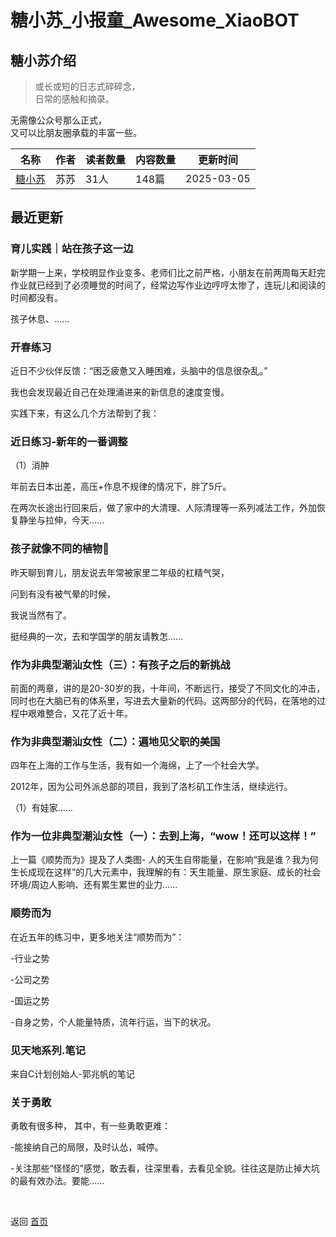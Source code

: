 # 糖小苏_小报童_Awesome_XiaoBOT

## 糖小苏介绍
> 或长或短的日志式碎碎念，    
日常的感触和摘录。    
    
无需像公众号那么正式，    
又可以比朋友圈承载的丰富一些。  
  


|名称|作者|读者数量|内容数量|更新时间|
|---|---|---|---|---|
|[糖小苏](https://xiaobot.net/p/Deartang?refer=0b133df9-27dc-423b-8101-639049001c13)|苏苏|31人|148篇|2025-03-05|

## 最近更新
### 育儿实践｜站在孩子这一边

新学期一上来，学校明显作业变多、老师们比之前严格，小朋友在前两周每天赶完作业就已经到了必须睡觉的时间了，经常边写作业边哼哼太惨了，连玩儿和阅读的时间都没有。

孩子休息、......

### 开春练习

近日不少伙伴反馈：“困乏疲惫又入睡困难，头脑中的信息很杂乱。”

我也会发现最近自己在处理涌进来的新信息的速度变慢。

实践下来，有这么几个方法帮到了我：

### 近日练习-新年的一番调整

（1）消肿

年前去日本出差，高压+作息不规律的情况下，胖了5斤。

在两次长途出行回来后，做了家中的大清理、人际清理等一系列减法工作，外加恢复静坐与拉伸，今天......

### 孩子就像不同的植物🌳

昨天聊到育儿，朋友说去年常被家里二年级的杠精气哭，

问到有没有被气晕的时候，

我说当然有了。

挺经典的一次，去和学国学的朋友请教怎......

### 作为非典型潮汕女性（三）：有孩子之后的新挑战

前面的两章，讲的是20-30岁的我，十年间，不断远行，接受了不同文化的冲击，同时也在大脑已有的体系里，写进去大量新的代码。这两部分的代码，在落地的过程中艰难整合，又花了近十年。

### 作为非典型潮汕女性（二）：遍地见父职的美国

四年在上海的工作与生活，我有如一个海绵，上了一个社会大学。

2012年，因为公司外派总部的项目，我到了洛杉矶工作生活，继续远行。

（1）有娃家......

### 作为一位非典型潮汕女性（一）：去到上海，“wow！还可以这样！”

上一篇《顺势而为》提及了人类图-
人的天生自带能量，在影响“我是谁？我为何生长成现在这样”的几大元素中，我理解的有：天生能量、原生家庭、成长的社会环境/周边人影响、还有累生累世的业力......

### 顺势而为

在近五年的练习中，更多地关注“顺势而为”：

-行业之势

-公司之势

-国运之势

-自身之势，个人能量特质，流年行运，当下的状况。

### 见天地系列.笔记

来自C计划创始人-郭兆帆的笔记

### 关于勇敢

勇敢有很多种， 其中，有一些勇敢更难：

-能接纳自己的局限，及时认怂，喊停。

-关注那些“怪怪的”感觉，敢去看，往深里看，去看见全貌。往往这是防止掉大坑的最有效办法。要能......


<a href="https://github.com/Reno9527/awesome-xiaobot" style="color: white; text-decoration: none;">awesome-xiaobot</a>

返回 [首页](../README.md)
